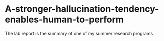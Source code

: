 # A-stronger-hallucination-tendency-enables-human-to-perform

The lab report is the summary of one of my summer research programs
